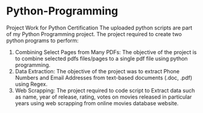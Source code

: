 # Python-Programming
Project Work for Python Certification
The uploaded python scripts are part of my Python Programming project. 
The project required to create two python programs to perform:
1. Combining Select Pages from Many PDFs: The objective of the project is to combine selected pdfs files/pages to a single pdf file using python programming.
2. Data Extraction: The objective of the project was to extract Phone Numbers and Email Addresses from text-based documents (.doc, .pdf) using Regex.
3. Web Scrapping: The project required to code script to Extract data such as name, year of release, rating, votes on movies released in particular years using web scrapping from online movies database website.

